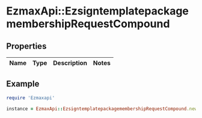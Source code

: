 # EzmaxApi::EzsigntemplatepackagemembershipRequestCompound

## Properties

| Name | Type | Description | Notes |
| ---- | ---- | ----------- | ----- |

## Example

```ruby
require 'Ezmaxapi'

instance = EzmaxApi::EzsigntemplatepackagemembershipRequestCompound.new()
```

